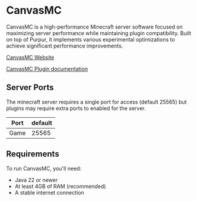 # CanvasMC

CanvasMC is a high-performance Minecraft server software focused on maximizing server performance while maintaining plugin compatibility. Built on top of Purpur, it implements various experimental optimizations to achieve significant performance improvements.

[CanvasMC Website](https://docs.canvasmc.io/)

[CanvasMC Plugin documentation](https://docs.canvasmc.io/getting-started/plugins)

## Server Ports

The minecraft server requires a single port for access (default 25565) but plugins may require extra ports to enabled for the server.

| Port     | default |
|----------|---------|
| Game     | 25565   |


## Requirements

To run CanvasMC, you'll need:
- Java 22 or newer
- At least 4GB of RAM (recommended)
- A stable internet connection
